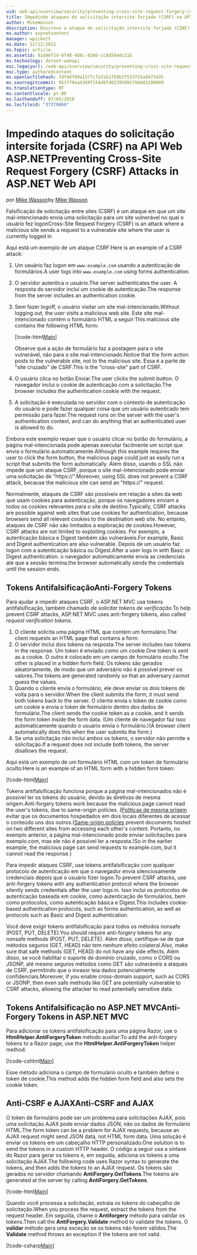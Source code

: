 ```yaml
---
uid: web-api/overview/security/preventing-cross-site-request-forgery-csrf-attacks
title: Impedindo ataques do solicitação intersite forjada (CSRF) na API Web ASP.NET | Microsoft Docs
author: MikeWasson
description: Descreve o ataque de solicitação intersite forjada (CSRF) e como implementar medidas de anti-CSRF na API Web ASP.NET.
ms.author: aspnetcontent
manager: wpickett
ms.date: 12/12/2012
ms.topic: article
ms.assetid: 81d46f14-8f48-4d8c-830d-cc8d594dc11b
ms.technology: dotnet-webapi
msc.legacyurl: /web-api/overview/security/preventing-cross-site-request-forgery-csrf-attacks
msc.type: authoredcontent
ms.openlocfilehash: 7dfddf09a1577cfa7a52f58b37533724a8475435
ms.sourcegitcommit: 953ff9ea4369f154d6fd0239599279ddd3280009
ms.translationtype: MT
ms.contentlocale: pt-BR
ms.lasthandoff: 07/03/2018
ms.locfileid: "37379860"
---
```

<a name="preventing-cross-site-request-forgery-csrf-attacks-in-aspnet-web-api"></a><span data-ttu-id="5297f-103">Impedindo ataques do solicitação intersite forjada (CSRF) na API Web ASP.NET</span><span class="sxs-lookup"><span data-stu-id="5297f-103">Preventing Cross-Site Request Forgery (CSRF) Attacks in ASP.NET Web API</span></span>
====================
<span data-ttu-id="5297f-104">por [Mike Wasson](https://github.com/MikeWasson)</span><span class="sxs-lookup"><span data-stu-id="5297f-104">by [Mike Wasson](https://github.com/MikeWasson)</span></span>

<span data-ttu-id="5297f-105">Falsificação de solicitação entre sites (CSRF) é um ataque em que um site mal-intencionado envia uma solicitação para um site vulnerável no qual o usuário fez logon</span><span class="sxs-lookup"><span data-stu-id="5297f-105">Cross-Site Request Forgery (CSRF) is an attack where a malicious site sends a request to a vulnerable site where the user is currently logged in</span></span>

<span data-ttu-id="5297f-106">Aqui está um exemplo de um ataque CSRF:</span><span class="sxs-lookup"><span data-stu-id="5297f-106">Here is an example of a CSRF attack:</span></span>

1. <span data-ttu-id="5297f-107">Um usuário faz logon em `www.example.com` usando a autenticação de formulários.</span><span class="sxs-lookup"><span data-stu-id="5297f-107">A user logs into `www.example.com` using forms authentication.</span></span>
2. <span data-ttu-id="5297f-108">O servidor autentica o usuário.</span><span class="sxs-lookup"><span data-stu-id="5297f-108">The server authenticates the user.</span></span> <span data-ttu-id="5297f-109">A resposta do servidor inclui um cookie de autenticação.</span><span class="sxs-lookup"><span data-stu-id="5297f-109">The response from the server includes an authentication cookie.</span></span>
3. <span data-ttu-id="5297f-110">Sem fazer logoff, o usuário visitar um site mal-intencionado.</span><span class="sxs-lookup"><span data-stu-id="5297f-110">Without logging out, the user visits a malicious web site.</span></span> <span data-ttu-id="5297f-111">Este site mal-intencionado contém o formulário HTML a seguir:</span><span class="sxs-lookup"><span data-stu-id="5297f-111">This malicious site contains the following HTML form:</span></span> 

    [!code-html[Main](preventing-cross-site-request-forgery-csrf-attacks/samples/sample1.html)]

    <span data-ttu-id="5297f-112">Observe que a ação de formulário faz a postagem para o site vulnerável, não para o site mal-intencionado.</span><span class="sxs-lookup"><span data-stu-id="5297f-112">Notice that the form action posts to the vulnerable site, not to the malicious site.</span></span> <span data-ttu-id="5297f-113">Essa é a parte de "site cruzado" de CSRF.</span><span class="sxs-lookup"><span data-stu-id="5297f-113">This is the "cross-site" part of CSRF.</span></span>
4. <span data-ttu-id="5297f-114">O usuário clica no botão Enviar.</span><span class="sxs-lookup"><span data-stu-id="5297f-114">The user clicks the submit button.</span></span> <span data-ttu-id="5297f-115">O navegador inclui o cookie de autenticação com a solicitação.</span><span class="sxs-lookup"><span data-stu-id="5297f-115">The browser includes the authentication cookie with the request.</span></span>
5. <span data-ttu-id="5297f-116">A solicitação é executada no servidor com o contexto de autenticação do usuário e pode fazer qualquer coisa que um usuário autenticado tem permissão para fazer.</span><span class="sxs-lookup"><span data-stu-id="5297f-116">The request runs on the server with the user's authentication context, and can do anything that an authenticated user is allowed to do.</span></span>

<span data-ttu-id="5297f-117">Embora este exemplo requer que o usuário clicar no botão do formulário, a página mal-intencionada pode apenas executar facilmente um script que envia o formulário automaticamente.</span><span class="sxs-lookup"><span data-stu-id="5297f-117">Although this example requires the user to click the form button, the malicious page could just as easily run a script that submits the form automatically.</span></span> <span data-ttu-id="5297f-118">Além disso, usando o SSL não impede que um ataque CSRF, porque o site mal-intencionado pode enviar uma solicitação de "https://".</span><span class="sxs-lookup"><span data-stu-id="5297f-118">Moreover, using SSL does not prevent a CSRF attack, because the malicious site can send an "https://" request.</span></span>

<span data-ttu-id="5297f-119">Normalmente, ataques de CSRF são possíveis em relação a sites da web que usam cookies para autenticação, porque os navegadores enviam a todos os cookies relevantes para o site de destino.</span><span class="sxs-lookup"><span data-stu-id="5297f-119">Typically, CSRF attacks are possible against web sites that use cookies for authentication, because browsers send all relevant cookies to the destination web site.</span></span> <span data-ttu-id="5297f-120">No entanto, ataques de CSRF não são limitados a exploração de cookies.</span><span class="sxs-lookup"><span data-stu-id="5297f-120">However, CSRF attacks are not limited to exploiting cookies.</span></span> <span data-ttu-id="5297f-121">Por exemplo, a autenticação básica e Digest também são vulneráveis.</span><span class="sxs-lookup"><span data-stu-id="5297f-121">For example, Basic and Digest authentication are also vulnerable.</span></span> <span data-ttu-id="5297f-122">Depois de um usuário faz logon com a autenticação básica ou Digest.</span><span class="sxs-lookup"><span data-stu-id="5297f-122">After a user logs in with Basic or Digest authentication.</span></span> <span data-ttu-id="5297f-123">o navegador automaticamente envia as credenciais até que a sessão termina.</span><span class="sxs-lookup"><span data-stu-id="5297f-123">the browser automatically sends the credentials until the session ends.</span></span>

## <a name="anti-forgery-tokens"></a><span data-ttu-id="5297f-124">Tokens Antifalsificação</span><span class="sxs-lookup"><span data-stu-id="5297f-124">Anti-Forgery Tokens</span></span>

<span data-ttu-id="5297f-125">Para ajudar a impedir ataques CSRF, o ASP.NET MVC usa tokens antifalsificação, também chamado de *solicitar tokens de verificação*.</span><span class="sxs-lookup"><span data-stu-id="5297f-125">To help prevent CSRF attacks, ASP.NET MVC uses anti-forgery tokens, also called *request verification tokens*.</span></span>

1. <span data-ttu-id="5297f-126">O cliente solicita uma página HTML que contém um formulário.</span><span class="sxs-lookup"><span data-stu-id="5297f-126">The client requests an HTML page that contains a form.</span></span>
2. <span data-ttu-id="5297f-127">O servidor inclui dois tokens na resposta.</span><span class="sxs-lookup"><span data-stu-id="5297f-127">The server includes two tokens in the response.</span></span> <span data-ttu-id="5297f-128">Um token é enviado como um cookie.</span><span class="sxs-lookup"><span data-stu-id="5297f-128">One token is sent as a cookie.</span></span> <span data-ttu-id="5297f-129">O outro é colocado em um campo de formulário oculto.</span><span class="sxs-lookup"><span data-stu-id="5297f-129">The other is placed in a hidden form field.</span></span> <span data-ttu-id="5297f-130">Os tokens são gerados aleatoriamente, de modo que um adversário não é possível prever os valores.</span><span class="sxs-lookup"><span data-stu-id="5297f-130">The tokens are generated randomly so that an adversary cannot guess the values.</span></span>
3. <span data-ttu-id="5297f-131">Quando o cliente envia o formulário, ele deve enviar os dois tokens de volta para o servidor.</span><span class="sxs-lookup"><span data-stu-id="5297f-131">When the client submits the form, it must send both tokens back to the server.</span></span> <span data-ttu-id="5297f-132">O cliente envia o token de cookie como um cookie e envia o token de formulário dentro dos dados de formulário.</span><span class="sxs-lookup"><span data-stu-id="5297f-132">The client sends the cookie token as a cookie, and it sends the form token inside the form data.</span></span> <span data-ttu-id="5297f-133">(Um cliente de navegador faz isso automaticamente quando o usuário envia o formulário.)</span><span class="sxs-lookup"><span data-stu-id="5297f-133">(A browser client automatically does this when the user submits the form.)</span></span>
4. <span data-ttu-id="5297f-134">Se uma solicitação não inclui ambos os tokens, o servidor não permite a solicitação.</span><span class="sxs-lookup"><span data-stu-id="5297f-134">If a request does not include both tokens, the server disallows the request.</span></span>

<span data-ttu-id="5297f-135">Aqui está um exemplo de um formulário HTML com um token de formulário oculto:</span><span class="sxs-lookup"><span data-stu-id="5297f-135">Here is an example of an HTML form with a hidden form token:</span></span>

[!code-html[Main](preventing-cross-site-request-forgery-csrf-attacks/samples/sample2.html)]

<span data-ttu-id="5297f-136">Tokens antifalsificação funciona porque a página mal-intencionados não é possível ler os tokens do usuário, devido às diretivas de mesma origem.</span><span class="sxs-lookup"><span data-stu-id="5297f-136">Anti-forgery tokens work because the malicious page cannot read the user's tokens, due to same-origin policies.</span></span> <span data-ttu-id="5297f-137">([Políticas de mesma origem](http://www.w3.org/Security/wiki/Same_Origin_Policy) evitar que os documentos hospedados em dois locais diferentes de acessar o conteúdo uns dos outros.</span><span class="sxs-lookup"><span data-stu-id="5297f-137">([Same-origin policies](http://www.w3.org/Security/wiki/Same_Origin_Policy) prevent documents hosted on two different sites from accessing each other's content.</span></span> <span data-ttu-id="5297f-138">Portanto, no exemplo anterior, a página mal-intencionado pode enviar solicitações para exemplo.com, mas ele não é possível ler a resposta.)</span><span class="sxs-lookup"><span data-stu-id="5297f-138">So in the earlier example, the malicious page can send requests to example.com, but it cannot read the response.)</span></span>

<span data-ttu-id="5297f-139">Para impedir ataques CSRF, use tokens antifalsificação com qualquer protocolo de autenticação em que o navegador envia silenciosamente credenciais depois que o usuário fizer logon.</span><span class="sxs-lookup"><span data-stu-id="5297f-139">To prevent CSRF attacks, use anti-forgery tokens with any authentication protocol where the browser silently sends credentials after the user logs in.</span></span> <span data-ttu-id="5297f-140">Isso inclui os protocolos de autenticação baseada em cookie, como autenticação de formulários, bem como protocolos, como autenticação básica e Digest.</span><span class="sxs-lookup"><span data-stu-id="5297f-140">This includes cookie-based authentication protocols, such as forms authentication, as well as protocols such as Basic and Digest authentication.</span></span>

<span data-ttu-id="5297f-141">Você deve exigir tokens antifalsificação para todos os métodos nonsafe (POST, PUT, DELETE).</span><span class="sxs-lookup"><span data-stu-id="5297f-141">You should require anti-forgery tokens for any nonsafe methods (POST, PUT, DELETE).</span></span> <span data-ttu-id="5297f-142">Além disso, certifique-se de que métodos seguros (GET, HEAD) não tem nenhum efeito colateral.</span><span class="sxs-lookup"><span data-stu-id="5297f-142">Also, make sure that safe methods (GET, HEAD) do not have any side effects.</span></span> <span data-ttu-id="5297f-143">Além disso, se você habilitar o suporte de domínio cruzado, como o CORS ou JSONP, até mesmo seguros métodos como GET são vulneráveis a ataques de CSRF, permitindo que o invasor leia dados potencialmente confidenciais.</span><span class="sxs-lookup"><span data-stu-id="5297f-143">Moreover, if you enable cross-domain support, such as CORS or JSONP, then even safe methods like GET are potentially vulnerable to CSRF attacks, allowing the attacker to read potentially sensitive data.</span></span>

## <a name="anti-forgery-tokens-in-aspnet-mvc"></a><span data-ttu-id="5297f-144">Tokens Antifalsificação no ASP.NET MVC</span><span class="sxs-lookup"><span data-stu-id="5297f-144">Anti-Forgery Tokens in ASP.NET MVC</span></span>

<span data-ttu-id="5297f-145">Para adicionar os tokens antifalsificação para uma página Razor, use o **HtmlHelper.AntiForgeryToken** método auxiliar:</span><span class="sxs-lookup"><span data-stu-id="5297f-145">To add the anti-forgery tokens to a Razor page, use the **HtmlHelper.AntiForgeryToken** helper method:</span></span>

[!code-cshtml[Main](preventing-cross-site-request-forgery-csrf-attacks/samples/sample3.cshtml)]

<span data-ttu-id="5297f-146">Esse método adiciona o campo de formulário oculto e também define o token de cookie.</span><span class="sxs-lookup"><span data-stu-id="5297f-146">This method adds the hidden form field and also sets the cookie token.</span></span>

## <a name="anti-csrf-and-ajax"></a><span data-ttu-id="5297f-147">Anti-CSRF e AJAX</span><span class="sxs-lookup"><span data-stu-id="5297f-147">Anti-CSRF and AJAX</span></span>

<span data-ttu-id="5297f-148">O token de formulário pode ser um problema para solicitações AJAX, pois uma solicitação AJAX pode enviar dados JSON, não os dados de formulário HTML.</span><span class="sxs-lookup"><span data-stu-id="5297f-148">The form token can be a problem for AJAX requests, because an AJAX request might send JSON data, not HTML form data.</span></span> <span data-ttu-id="5297f-149">Uma solução é enviar os tokens em um cabeçalho HTTP personalizado.</span><span class="sxs-lookup"><span data-stu-id="5297f-149">One solution is to send the tokens in a custom HTTP header.</span></span> <span data-ttu-id="5297f-150">O código a seguir usa a sintaxe do Razor para gerar os tokens e, em seguida, adiciona os tokens a uma solicitação AJAX.</span><span class="sxs-lookup"><span data-stu-id="5297f-150">The following code uses Razor syntax to generate the tokens, and then adds the tokens to an AJAX request.</span></span> <span data-ttu-id="5297f-151">Os tokens são gerados no servidor chamando **AntiForgery.GetTokens**.</span><span class="sxs-lookup"><span data-stu-id="5297f-151">The tokens are generated at the server by calling **AntiForgery.GetTokens**.</span></span>

[!code-html[Main](preventing-cross-site-request-forgery-csrf-attacks/samples/sample4.html)]

<span data-ttu-id="5297f-152">Quando você processa a solicitação, extraia os tokens do cabeçalho de solicitação.</span><span class="sxs-lookup"><span data-stu-id="5297f-152">When you process the request, extract the tokens from the request header.</span></span> <span data-ttu-id="5297f-153">Em seguida, chame o **Antiforgery** método para validar os tokens.</span><span class="sxs-lookup"><span data-stu-id="5297f-153">Then call the **AntiForgery.Validate** method to validate the tokens.</span></span> <span data-ttu-id="5297f-154">O **validar** método gera uma exceção se os tokens não forem válidos.</span><span class="sxs-lookup"><span data-stu-id="5297f-154">The **Validate** method throws an exception if the tokens are not valid.</span></span>

[!code-csharp[Main](preventing-cross-site-request-forgery-csrf-attacks/samples/sample5.cs)]
